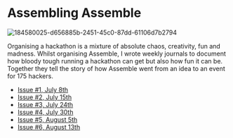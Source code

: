 <h1>Assembling Assemble</h1>

![184580025-d656885b-2451-45c0-87dd-61106d7b2794](https://user-images.githubusercontent.com/39828164/184580167-fa02b790-5f71-461a-8fac-2228e22467fb.jpeg)

Organising a hackathon is a mixture of absolute chaos, creativity, fun and madness. Whilst organising Assemble, I wrote weekly journals to document how bloody tough running a hackathon can get but also how fun it can be. Together they tell the story of how Assemble went from an idea to an event for 175 hackers.

- [Issue #1, July 8th](updates/1.md)
- [Issue #2, July 15th](updates/2.md)
- [Issue #3, July 24th](updates/3.md)
- [Issue #4, July 30th](updates/4.md)
- [Issue #5, August 5th](updates/5.md)
- [Issue #6, August 13th](updates/6.md)
